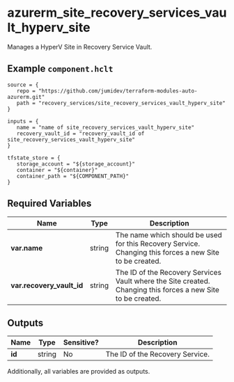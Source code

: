 # azurerm_site_recovery_services_vault_hyperv_site

Manages a HyperV Site in Recovery Service Vault.

## Example `component.hclt`

```hcl
source = {
   repo = "https://github.com/jumidev/terraform-modules-auto-azurerm.git" 
   path = "recovery_services/site_recovery_services_vault_hyperv_site" 
}

inputs = {
   name = "name of site_recovery_services_vault_hyperv_site" 
   recovery_vault_id = "recovery_vault_id of site_recovery_services_vault_hyperv_site" 
}

tfstate_store = {
   storage_account = "${storage_account}" 
   container = "${container}" 
   container_path = "${COMPONENT_PATH}" 
}

```

## Required Variables

| Name | Type |  Description |
| ---- | --------- |  ----------- |
| **var.name** | string |  The name which should be used for this Recovery Service. Changing this forces a new Site to be created. | 
| **var.recovery_vault_id** | string |  The ID of the Recovery Services Vault where the Site created. Changing this forces a new Site to be created. | 



## Outputs

| Name | Type | Sensitive? | Description |
| ---- | ---- | --------- | --------- |
| **id** | string | No  | The ID of the Recovery Service. | 

Additionally, all variables are provided as outputs.

